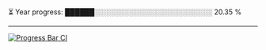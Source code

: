 
⏳ Year progress: ██████░░░░░░░░░░░░░░░░░░░░░░░░ 20.35 %

---

[![Progress Bar CI](https://github.com/thatoranzhevyy/thatoranzhevyy/actions/workflows/node.js.yml/badge.svg)](https://github.com/thatoranzhevyy/thatoranzhevyy/actions/workflows/node.js.yml)


